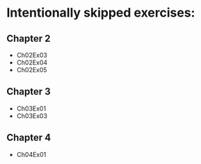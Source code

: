 # Intentionally skipped exercises:


## Chapter 2
- Ch02Ex03
- Ch02Ex04
- Ch02Ex05


## Chapter 3
- Ch03Ex01
- Ch03Ex03


## Chapter 4
- Ch04Ex01
